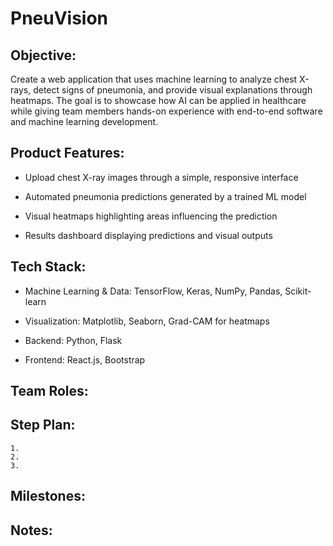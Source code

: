 # PneuVision

## Objective: 
Create a web application that uses machine learning to analyze chest X-rays, detect signs of pneumonia, and provide visual explanations through heatmaps. The goal is to showcase how AI can be applied in healthcare while giving team members hands-on experience with end-to-end software and machine learning development.

## Product Features: 
- Upload chest X-ray images through a simple, responsive interface

- Automated pneumonia predictions generated by a trained ML model

- Visual heatmaps highlighting areas influencing the prediction

- Results dashboard displaying predictions and visual outputs

## Tech Stack:
- Machine Learning & Data: TensorFlow, Keras, NumPy, Pandas, Scikit-learn

- Visualization: Matplotlib, Seaborn, Grad-CAM for heatmaps

- Backend: Python, Flask

- Frontend: React.js, Bootstrap

## Team Roles: 

## Step Plan:
	1. 
	2.  
	3. 

## Milestones:

## Notes:

